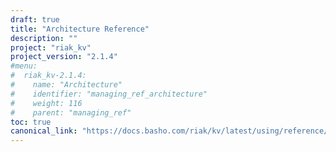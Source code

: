 ```yaml
---
draft: true
title: "Architecture Reference"
description: ""
project: "riak_kv"
project_version: "2.1.4"
#menu:
#  riak_kv-2.1.4:
#    name: "Architecture"
#    identifier: "managing_ref_architecture"
#    weight: 116
#    parent: "managing_ref"
toc: true
canonical_link: "https://docs.basho.com/riak/kv/latest/using/reference/architecture"
---
```


<!-- TODO: Add Content -->
